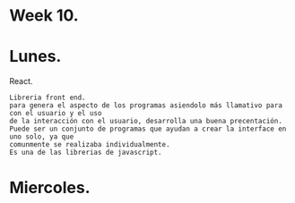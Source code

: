 # Week 10.
# Lunes.

React.

    Libreria front end.
    para genera el aspecto de los programas asiendolo más llamativo para con el usuario y el uso
    de la interacción con el usuario, desarrolla una buena precentación.
    Puede ser un conjunto de programas que ayudan a crear la interface en uno solo, ya que 
    comunmente se realizaba individualmente.
    Es una de las librerias de javascript.

# Miercoles.

